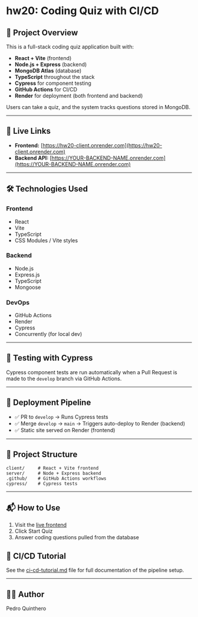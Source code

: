 # hw20: Coding Quiz with CI/CD

## 🚀 Project Overview

This is a full-stack coding quiz application built with:

* **React + Vite** (frontend)
* **Node.js + Express** (backend)
* **MongoDB Atlas** (database)
* **TypeScript** throughout the stack
* **Cypress** for component testing
* **GitHub Actions** for CI/CD
* **Render** for deployment (both frontend and backend)

Users can take a quiz, and the system tracks questions stored in MongoDB.

---

## 🔗 Live Links

* **Frontend:** [https://hw20-client.onrender.com](https://hw20-client.onrender.com)
* **Backend API:** [https://YOUR-BACKEND-NAME.onrender.com](https://YOUR-BACKEND-NAME.onrender.com)

---

## 🛠️ Technologies Used

### Frontend

* React
* Vite
* TypeScript
* CSS Modules / Vite styles

### Backend

* Node.js
* Express.js
* TypeScript
* Mongoose

### DevOps

* GitHub Actions
* Render
* Cypress
* Concurrently (for local dev)

---


## 🧪 Testing with Cypress

Cypress component tests are run automatically when a Pull Request is made to the `develop` branch via GitHub Actions.

---

## 🚀 Deployment Pipeline

* ✅ PR to `develop` → Runs Cypress tests
* ✅ Merge `develop` → `main` → Triggers auto-deploy to Render (backend)
* ✅ Static site served on Render (frontend)



---

## 📂 Project Structure

```
client/     # React + Vite frontend
server/     # Node + Express backend
.github/    # GitHub Actions workflows
cypress/    # Cypress tests
```

---

## 📬 How to Use

1. Visit the [live frontend](https://hw20-client.onrender.com)
2. Click Start Quiz
3. Answer coding questions pulled from the database

## 📘 CI/CD Tutorial

See the [ci-cd-tutorial.md](./ci-cd-tutorial.md) file for full documentation of the pipeline setup.


---

## 🧑‍💻 Author

Pedro Quinthero
